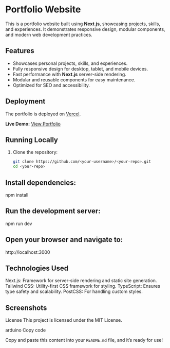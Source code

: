 # Portfolio Website

This is a portfolio website built using **Next.js**, showcasing projects, skills, and experiences. It demonstrates responsive design, modular components, and modern web development practices.

## Features

- Showcases personal projects, skills, and experiences.
- Fully responsive design for desktop, tablet, and mobile devices.
- Fast performance with **Next.js** server-side rendering.
- Modular and reusable components for easy maintenance.
- Optimized for SEO and accessibility.

## Deployment

The portfolio is deployed on [Vercel](https://vercel.com).

**Live Demo:** [View Portfolio](https://your-portfolio.vercel.app)

## Running Locally

1. Clone the repository:
   ```bash
   git clone https://github.com/<your-username>/<your-repo>.git
   cd <your-repo>
## Install dependencies:


npm install

## Run the development server:


npm run dev


## Open your browser and navigate to:
http://localhost:3000  

## Technologies Used
Next.js: Framework for server-side rendering and static site generation.
Tailwind CSS: Utility-first CSS framework for styling.
TypeScript: Ensures type safety and scalability.
PostCSS: For handling custom styles.


## Screenshots


License
This project is licensed under the MIT License.

arduino
Copy code

Copy and paste this content into your `README.md` file, and it’s ready for use!



